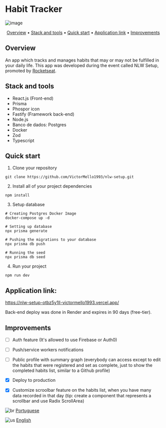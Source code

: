 # Habit Tracker

![image](https://user-images.githubusercontent.com/35710766/220465689-0a96f593-d422-47b1-bec4-5182d489e2c1.png)

<p align="center">
  <a href="#overview">Overview</a> •
  <a href="#stack-and-tools">Stack and tools</a> •
  <a href="#quick-start">Quick start</a> •
  <a href="#application-link">Application link</a> •  
  <a href="#improvements">Improvements</a>
</p>

## Overview
An app which tracks and manages habits that may or may not be fulfilled in your daily life. This app was developed during the event called NLW Setup, promoted by <a href="https://www.rocketseat.com.br/">Rocketseat</a>.

## Stack and tools
- React.js (Front-end)
- Prisma
- Phospor icon
- Fastify (Framework back-end)
- Node.js
- Banco de dados: Postgres
- Docker
- Zod
- Typescript


## Quick start
1.  Clone your repository
```
git clone https://github.com/VictorMello1993/nlw-setup.git
```

2. Install all of your project dependencies 
```
npm install
```

3. Setup database
```
# Creating Postgres Docker Image
docker-compose up -d

# Setting up database
npx prisma generate

# Pushing the migrations to your database
npx prisma db push

# Running the seed
npx prisma db seed
```

4. Run your project
```
npm run dev
```

## Application link:
https://nlw-setup-otbz5y1ll-victormello1993.vercel.app/

Back-end deploy was done in Render and expires in 90 days (free-tier).


## Improvements
* [ ] Auth feature (It's allowed to use Firebase or Auth0)
* [ ] Push/service workers notifications
* [ ] Public profile with summary graph (everybody can access except to edit the habits that were registered and set as complete, just to show the completed habits list, similar to a Github profile)
* [x] Deploy to production
* [x] Customize scroolbar feature on the habits list, when you have many data recorded in that day (tip: create a component that represents a scrollbar and use Radix ScrollArea)


![br](https://user-images.githubusercontent.com/35710766/220492966-9ed5198a-d9a3-40e2-9d23-e977f4abf253.png) [Portuguese](https://github.com/VictorMello1993/nlw-setup/blob/master/README.md) 

![us](https://user-images.githubusercontent.com/35710766/220503018-6f583dda-2ffc-4f62-afb2-ce0a982ef781.png) [English](https://github.com/VictorMello1993/nlw-setup/blob/master/README-US.md)



